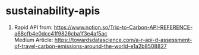 # sustainability-apis
1. Rapid API from: https://www.notion.so/Trip-to-Carbon-API-REFERENCE-a68cfb4e0dcc41f9826cba1f3e4af5ac  
Medium Article: https://towardsdatascience.com/a-r-api-d-assessment-of-travel-carbon-emissions-around-the-world-e1a2b8508827
